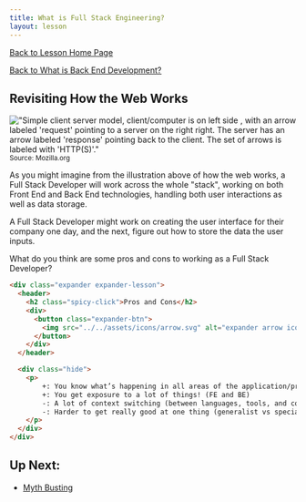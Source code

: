 ```yaml
---
title: What is Full Stack Engineering? 
layout: lesson
---
```


<a href="../">Back to Lesson Home Page</a>

[Back to What is Back End Development?](../what-is-be)

## Revisiting How the Web Works
!["Simple client server model, client/computer is on left side , with an arrow labeled 'request' pointing to a server on the right right. The server has an arrow labeled 'response' pointing back to the client. The set of arrows is labeled with 'HTTP(S)'."](https://developer.mozilla.org/en-US/docs/Learn/Forms/Sending_and_retrieving_form_data/client-server.png)
<br>
<small>Source: Mozilla.org</small>
<br>

As you might imagine from the illustration above of how the web works, a Full Stack Developer will work across the whole "stack", working on both Front End and Back End technologies, handling both user interactions as well as data storage. 

A Full Stack Developer might work on creating the user interface for their company one day, and the next, figure out how to store the data the user inputs.

What do you think are some pros and cons to working as a Full Stack Developer?
```html
<div class="expander expander-lesson">
  <header>
    <h2 class="spicy-click">Pros and Cons</h2>
    <div>
      <button class="expander-btn">
        <img src="../../assets/icons/arrow.svg" alt="expander arrow icon" />
      </button>
    </div>
  </header>

  <div class="hide">
    <p>
        +: You know what’s happening in all areas of the application/program.  
        +: You get exposure to a lot of things! (FE and BE)
        -: A lot of context switching (between languages, tools, and conversations)
        -: Harder to get really good at one thing (generalist vs specialist)
    </p>
  </div>
</div>
```

## Up Next:
- [Myth Busting](../myth-busting)
